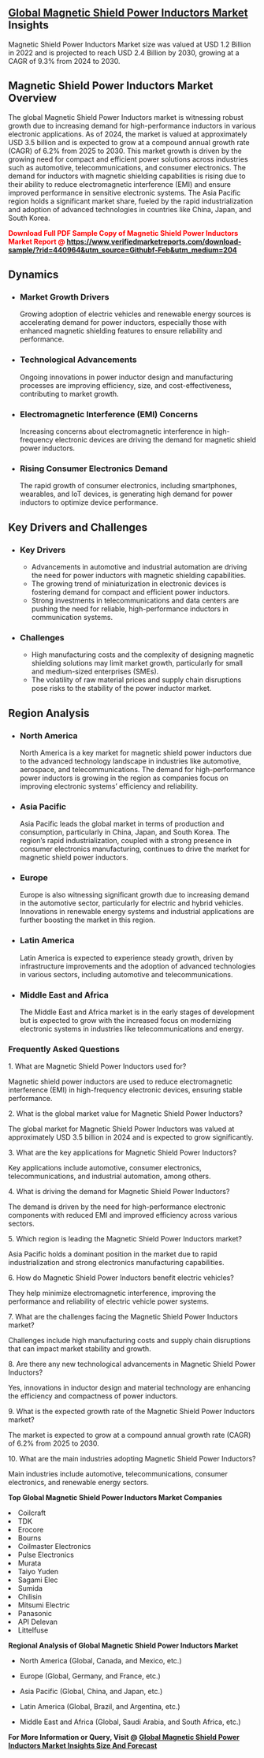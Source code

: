 <h2><a href="https://www.verifiedmarketreports.com/download-sample/?rid=440964&amp;utm_source=Githubf&amp;utm_medium=204" target="_blank">Global Magnetic Shield Power Inductors Market</a> Insights</h2><p>Magnetic Shield Power Inductors Market size was valued at USD 1.2 Billion in 2022 and is projected to reach USD 2.4 Billion by 2030, growing at a CAGR of 9.3% from 2024 to 2030.</p><p> <h2>Magnetic Shield Power Inductors Market Overview</h2> <p>The global Magnetic Shield Power Inductors market is witnessing robust growth due to increasing demand for high-performance inductors in various electronic applications. As of 2024, the market is valued at approximately USD 3.5 billion and is expected to grow at a compound annual growth rate (CAGR) of 6.2% from 2025 to 2030. This market growth is driven by the growing need for compact and efficient power solutions across industries such as automotive, telecommunications, and consumer electronics. The demand for inductors with magnetic shielding capabilities is rising due to their ability to reduce electromagnetic interference (EMI) and ensure improved performance in sensitive electronic systems. The Asia Pacific region holds a significant market share, fueled by the rapid industrialization and adoption of advanced technologies in countries like China, Japan, and South Korea. <p><strong><p><span class=""><span style="color: #ff0000;"><strong>Download Full PDF Sample Copy of Magnetic Shield Power Inductors Market Report</strong> @ </span><a href="https://www.verifiedmarketreports.com/download-sample/?rid=440964&amp;utm_source=Githubf-Feb&amp;utm_medium=204" target="_blank">https://www.verifiedmarketreports.com/download-sample/?rid=440964&amp;utm_source=Githubf-Feb&amp;utm_medium=204</a></span></p></strong></p> <h2>Dynamics</h2> <ul> <li><h3>Market Growth Drivers</h3> Growing adoption of electric vehicles and renewable energy sources is accelerating demand for power inductors, especially those with enhanced magnetic shielding features to ensure reliability and performance. </li> <li><h3>Technological Advancements</h3> Ongoing innovations in power inductor design and manufacturing processes are improving efficiency, size, and cost-effectiveness, contributing to market growth. </li> <li><h3>Electromagnetic Interference (EMI) Concerns</h3> Increasing concerns about electromagnetic interference in high-frequency electronic devices are driving the demand for magnetic shield power inductors. </li> <li><h3>Rising Consumer Electronics Demand</h3> The rapid growth of consumer electronics, including smartphones, wearables, and IoT devices, is generating high demand for power inductors to optimize device performance. </li> </ul> <h2>Key Drivers and Challenges</h2> <ul> <li><h3>Key Drivers</h3> <ul> <li>Advancements in automotive and industrial automation are driving the need for power inductors with magnetic shielding capabilities.</li> <li>The growing trend of miniaturization in electronic devices is fostering demand for compact and efficient power inductors.</li> <li>Strong investments in telecommunications and data centers are pushing the need for reliable, high-performance inductors in communication systems.</li> </ul> </li> <li><h3>Challenges</h3> <ul> <li>High manufacturing costs and the complexity of designing magnetic shielding solutions may limit market growth, particularly for small and medium-sized enterprises (SMEs).</li> <li>The volatility of raw material prices and supply chain disruptions pose risks to the stability of the power inductor market.</li> </ul> </li> </ul> <h2>Region Analysis</h2> <ul> <li><h3>North America</h3> North America is a key market for magnetic shield power inductors due to the advanced technology landscape in industries like automotive, aerospace, and telecommunications. The demand for high-performance power inductors is growing in the region as companies focus on improving electronic systems’ efficiency and reliability. </li> <li><h3>Asia Pacific</h3> Asia Pacific leads the global market in terms of production and consumption, particularly in China, Japan, and South Korea. The region’s rapid industrialization, coupled with a strong presence in consumer electronics manufacturing, continues to drive the market for magnetic shield power inductors. </li> <li><h3>Europe</h3> Europe is also witnessing significant growth due to increasing demand in the automotive sector, particularly for electric and hybrid vehicles. Innovations in renewable energy systems and industrial applications are further boosting the market in this region. </li> <li><h3>Latin America</h3> Latin America is expected to experience steady growth, driven by infrastructure improvements and the adoption of advanced technologies in various sectors, including automotive and telecommunications. </li> <li><h3>Middle East and Africa</h3> The Middle East and Africa market is in the early stages of development but is expected to grow with the increased focus on modernizing electronic systems in industries like telecommunications and energy. </li> </ul> <h3>Frequently Asked Questions</h3> <p>1. What are Magnetic Shield Power Inductors used for?</p> <p>Magnetic shield power inductors are used to reduce electromagnetic interference (EMI) in high-frequency electronic devices, ensuring stable performance.</p> <p>2. What is the global market value for Magnetic Shield Power Inductors?</p> <p>The global market for Magnetic Shield Power Inductors was valued at approximately USD 3.5 billion in 2024 and is expected to grow significantly.</p> <p>3. What are the key applications for Magnetic Shield Power Inductors?</p> <p>Key applications include automotive, consumer electronics, telecommunications, and industrial automation, among others.</p> <p>4. What is driving the demand for Magnetic Shield Power Inductors?</p> <p>The demand is driven by the need for high-performance electronic components with reduced EMI and improved efficiency across various sectors.</p> <p>5. Which region is leading the Magnetic Shield Power Inductors market?</p> <p>Asia Pacific holds a dominant position in the market due to rapid industrialization and strong electronics manufacturing capabilities.</p> <p>6. How do Magnetic Shield Power Inductors benefit electric vehicles?</p> <p>They help minimize electromagnetic interference, improving the performance and reliability of electric vehicle power systems.</p> <p>7. What are the challenges facing the Magnetic Shield Power Inductors market?</p> <p>Challenges include high manufacturing costs and supply chain disruptions that can impact market stability and growth.</p> <p>8. Are there any new technological advancements in Magnetic Shield Power Inductors?</p> <p>Yes, innovations in inductor design and material technology are enhancing the efficiency and compactness of power inductors.</p> <p>9. What is the expected growth rate of the Magnetic Shield Power Inductors market?</p> <p>The market is expected to grow at a compound annual growth rate (CAGR) of 6.2% from 2025 to 2030.</p> <p>10. What are the main industries adopting Magnetic Shield Power Inductors?</p> <p>Main industries include automotive, telecommunications, consumer electronics, and renewable energy sectors.</p> </p><p><strong>Top Global Magnetic Shield Power Inductors Market Companies</strong></p><div data-test-id=""><p><li>Coilcraft</li><li> TDK</li><li> Erocore</li><li> Bourns</li><li> Coilmaster Electronics</li><li> Pulse Electronics</li><li> Murata</li><li> Taiyo Yuden</li><li> Sagami Elec</li><li> Sumida</li><li> Chilisin</li><li> Mitsumi Electric</li><li> Panasonic</li><li> API Delevan</li><li> Littelfuse</li></p><div><strong>Regional Analysis of&nbsp;Global Magnetic Shield Power Inductors Market</strong></div><ul><li dir="ltr"><p dir="ltr">North America&nbsp;(Global, Canada, and Mexico, etc.)</p></li><li dir="ltr"><p dir="ltr">Europe (Global, Germany, and France, etc.)</p></li><li dir="ltr"><p dir="ltr">Asia Pacific&nbsp;(Global, China, and Japan, etc.)</p></li><li dir="ltr"><p dir="ltr">Latin America&nbsp;(Global, Brazil, and Argentina, etc.)</p></li><li dir="ltr">Middle East and Africa&nbsp;(Global, Saudi Arabia, and South Africa, etc.)</li></ul><p><strong>For More Information or Query, Visit @&nbsp;</strong><strong><a href="https://www.verifiedmarketreports.com/product/magnetic-shield-power-inductors-market/?utm_source=Githubf&amp;utm_medium=204" target="_blank">Global Magnetic Shield Power Inductors Market Insights Size And Forecast</a></strong></p></div>
